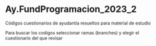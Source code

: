 # Ay.FundProgramacion_2023_2
Códigos cuestionarios de ayudantía resueltos para material de estudio

Para buscar los codigos seleccionar ramas (branches) y elegir el cuestionario del que revisar
